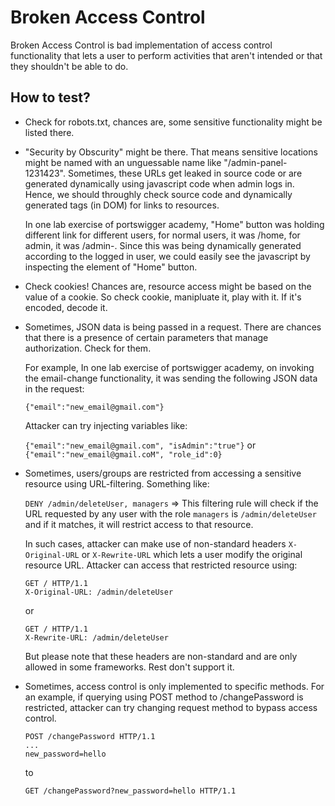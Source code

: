 # Broken Access Control
Broken Access Control is bad implementation of access control functionality that lets a user to perform activities that aren't intended or that they shouldn't be able to do.

## How to test?
* Check for robots.txt, chances are, some sensitive functionality might be listed there.

* "Security by Obscurity" might be there. That means sensitive locations might be named with an unguessable name like "/admin-panel-1231423". Sometimes, these URLs get leaked in source code or are generated dynamically using javascript code when admin logs in. Hence, we should throughly check source code and dynamically generated tags (in DOM) for links to resources. 
  
  In one lab exercise of portswigger academy, "Home" button was holding different link for different users, for normal users, it was /home, for admin, it was /admin-<something>. Since this was being dynamically generated according to the logged in user, we could easily see the javascript by inspecting the element of "Home" button.

* Check cookies! Chances are, resource access might be based on the value of a cookie. So check cookie, manipluate it, play with it. If it's encoded, decode it.

* Sometimes, JSON data is being passed in a request. There are chances that there is a presence of certain parameters that manage authorization. Check for them.

  For example, In one lab exercise of portswigger academy, on invoking the email-change functionality, it was sending the following JSON data in the request:

  ```{"email":"new_email@gmail.com"}```

  Attacker can try injecting variables like:

  ```{"email":"new_email@gmail.com", "isAdmin":"true"}``` or ```{"email":"new_email@gmail.coM", "role_id":0}```
  
* Sometimes, users/groups are restricted from accessing a sensitive resource using URL-filtering. Something like:
  
  ```DENY /admin/deleteUser, managers``` => This filtering rule will check if the URL requested by any user with the role ```managers``` is ```/admin/deleteUser``` and if it matches, it will restrict access to that resource.
    
  In such cases, attacker can make use of non-standard headers ```X-Original-URL``` or ```X-Rewrite-URL``` which lets a user modify the original resource URL. Attacker can access that restricted resource using:
    
  ```
  GET / HTTP/1.1
  X-Original-URL: /admin/deleteUser
  ```
    
  or
    
  ```
  GET / HTTP/1.1
  X-Rewrite-URL: /admin/deleteUser
  ```
    
  But please note that these headers are non-standard and are only allowed in some frameworks. Rest don't support it.

* Sometimes, access control is only implemented to specific methods. For an example, if querying using POST method to /changePassword is restricted, attacker can try changing request method to bypass access control.

  ```
  POST /changePassword HTTP/1.1
  ...
  new_password=hello
  ```
  
  to
  
  ```
  GET /changePassword?new_password=hello HTTP/1.1
  ```
  
  
